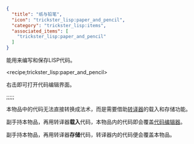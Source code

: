 ```json
{
  "title": "纸与铅笔",
  "icon": "trickster_lisp:paper_and_pencil",
  "category": "trickster_lisp:items",
  "associated_items": [
    "trickster_lisp:paper_and_pencil"
  ]
}
```

能用来编写和保存LISP代码。

<recipe;trickster_lisp:paper_and_pencil>

右击即可打开代码编辑界面。

;;;;;

本物品中的代码无法直接转换成法术，而是需要借助[转译器](^trickster_lisp:items/transpiler)的载入和存储功能。


副手持本物品，再用转译器**载入**代码，本物品内的代码即会覆盖[代码编辑器](^trickster_lisp:transpiling/interface)。


副手持本物品，再用转译器**存储**代码，转译器内的代码便会覆盖本物品。